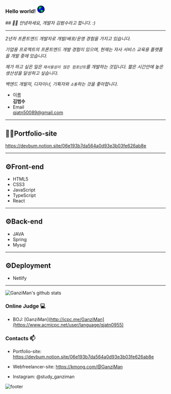### Hello world!&nbsp;<img src="https://github.com/Kinetic27/Kinetic27/blob/master/earth.gif" width="24px">

<p>
  <em>
   ## 👋🏻 안녕하세요, 개발자 김범수라고 합니다. :)

---

2년차 프론트엔드 개발자로 개발/배포/운영 경험을 가지고 있습니다.

기업용 프로젝트의 프론트엔드 개발 경험이 있으며, 현재는 자사 서비스 교육용 플랫폼을 개발 중에 있습니다.

제가 하고 싶은 일은 `재사용성이 많은 컴포넌트`를 개발하는 것입니다. 짧은 시간안에 높은 생산성을 달성하고 싶습니다.

백엔드 개발자, 디자이너, 기획자와 `소통`하는 것을 좋아합니다.
  </em>  
</p>

* 이름  
**김범수** 	
* Email  
qjatn50089@gmail.com
***
## 👩‍💻Portfolio-site
https://devbum.notion.site/06e193b7da564a0d93e3b03fe626ab8e


***
## ⚙Front-end
* HTML5
* CSS3
* JavaScript
* TypeScript
* React
***
## ⚙Back-end
* JAVA
* Spring
* Mysql
***
## ⚙Deployment
* Netlify
***

![GanziMan's github stats](https://github-readme-stats.vercel.app/api?username=GanziMan&show_icons=true)


    
### Online Judge 💻

* BOJ: [GanziMan](http://icpc.me/GanziMan](https://www.acmicpc.net/user/language/qjatn0955)

<!--
### Project ⚡

* Development Diary Blog([blog](https://kinetic27.github.io))
* [Unknown to Wellknown](https://github.com/justiceHui/Unknown-To-Wellknown): Advanced Algorithm Introduction
* [814Solver](https://github.com/kimjg1119/814Solver): [BOJ 18789 814-2](https://www.acmicpc.net/problem/18789) solver using Genetic Algorithm
-->

### Contacts 📫

* Portfolio-site: https://devbum.notion.site/06e193b7da564a0d93e3b03fe626ab8e
* Webfreelancer-site: https://kmong.com/@GanziMan 
* Instagram: @study_ganziman

  <!--<div align=center>-->
  

  
![footer](https://capsule-render.vercel.app/api?type=wave&color=gradient&height=150&section=footer)
